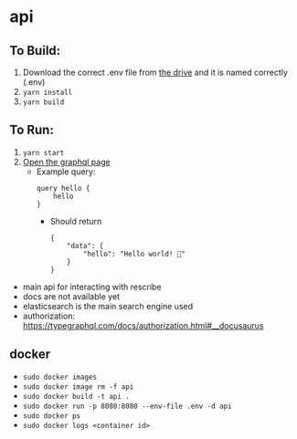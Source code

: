 # api

## To Build:
1. Download the correct .env file from [the drive](https://drive.google.com/drive/folders/1ZZhFu96jvGxrcdbPJ8U6hYke1cI3M-1b) and it is named correctly (.env)
2. `yarn install`
3. `yarn build`
## To Run: 
1. `yarn start`
2. [Open the graphql page](http://localhost:8080/graphql)
    - Example query:
        ```
        query hello {
            hello
        }
        ```
        - Should return 
            ```
            {
                "data": {
                    "hello": "Hello world! 🚀"
                }
            }
            ```
- main api for interacting with rescribe
- docs are not available yet
- elasticsearch is the main search engine used
- authorization: https://typegraphql.com/docs/authorization.html#__docusaurus

## docker

- `sudo docker images`
- `sudo docker image rm -f api`
- `sudo docker build -t api .`
- `sudo docker run -p 8080:8080 --env-file .env -d api`
- `sudo docker ps`
- `sudo docker logs <container id>`
